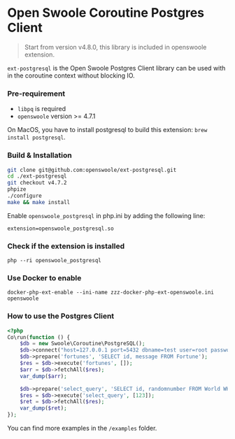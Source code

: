# Open Swoole Coroutine Postgres Client

> Start from version v4.8.0, this library is included in openswoole extension.

`ext-postgresql` is the Open Swoole Postgres Client library can be used with in the coroutine context without blocking IO.

### Pre-requirement

* `libpq` is required
* `openswoole` version >= 4.7.1

On MacOS, you have to install postgresql to build this extension: `brew install postgresql`.

### Build & Installation

```bash
git clone git@github.com:openswoole/ext-postgresql.git
cd ./ext-postgresql
git checkout v4.7.2
phpize
./configure
make && make install
```

Enable `openswoole_postgresql` in php.ini by adding the following line:

```
extension=openswoole_postgresql.so
```

### Check if the extension is installed

```
php --ri openswoole_postgresql
```

### Use Docker to enable

```
docker-php-ext-enable --ini-name zzz-docker-php-ext-openswoole.ini openswoole
```

### How to use the Postgres Client

```php
<?php
Co\run(function () {
    $db = new Swoole\Coroutine\PostgreSQL();
    $db->connect("host=127.0.0.1 port=5432 dbname=test user=root password=password");
    $db->prepare('fortunes', 'SELECT id, message FROM Fortune');
    $res = $db->execute('fortunes', []);
    $arr = $db->fetchAll($res);
    var_dump($arr);

    $db->prepare('select_query', 'SELECT id, randomnumber FROM World WHERE id = $1');
    $res = $db->execute('select_query', [123]);
    $ret = $db->fetchAll($res);
    var_dump($ret);
});
```

You can find more examples in the `/examples` folder.
